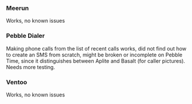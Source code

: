 ### Meerun
Works, no known issues
### Pebble Dialer
Making phone calls from the list of recent calls works, did not find out how to create an SMS from scratch, might be broken or incomplete on Pebble Time, since it distinguishes between Aplite and Basalt (for caller pictures). Needs more testing.
### Ventoo
Works, no known issues
